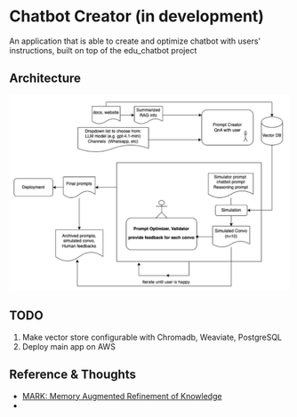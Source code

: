 # Chatbot Creator (in development)
An application that is able to create and optimize chatbot with users' instructions, built on top of the edu_chatbot project

## Architecture

<div align="center">
  <img src="./assets/creator_architecture.png" alt="Chatbot Creator, Architecture Diagram" width="800">
</div>

## TODO
1. Make vector store configurable with Chromadb, Weaviate, PostgreSQL
2. Deploy main app on AWS


## Reference & Thoughts
* [MARK: Memory Augmented Refinement of Knowledge](https://arxiv.org/abs/2505.05177)
* 